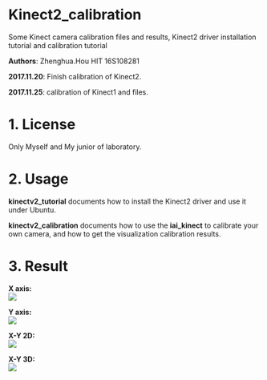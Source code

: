 # Kinect2_calibration
Some Kinect camera calibration files and results, Kinect2 driver installation tutorial and calibration tutorial

**Authors**: Zhenghua.Hou HIT 16S108281

**2017.11.20**: Finish calibration of Kinect2.

**2017.11.25**: calibration of Kinect1 and files.

# 1. License
Only Myself and My junior of laboratory.

# 2. Usage
**kinectv2_tutorial** documents how to install the Kinect2 driver and use it under Ubuntu.  

**kinectv2_calibration** documents how to use the **iai_kinect** to calibrate your own camera, and how to get the visualization calibration results.

# 3. Result
**X axis:**  
![](https://thumbnail0.baidupcs.com/thumbnail/577a4e2647ac0cbc450d64ca1ebf16a9?fid=1025299852-250528-472145594492690&time=1521212400&rt=sh&sign=FDTAER-DCb740ccc5511e5e8fedcff06b081203-HoIDuXNC%2B4u%2B%2BIkTwDZMAPOYzVU%3D&expires=8h&chkv=0&chkbd=0&chkpc=&dp-logid=1739001136384373852&dp-callid=0&size=c710_u400&quality=100&vuk=-&ft=video)  

**Y axis:**  
![](https://thumbnail0.baidupcs.com/thumbnail/77bb760ce62c26da35dc908066f79582?fid=1025299852-250528-302354300591809&time=1521212400&rt=sh&sign=FDTAER-DCb740ccc5511e5e8fedcff06b081203-EQybwBqEzyHb0F2L6AmJpwzCTnY%3D&expires=8h&chkv=0&chkbd=0&chkpc=&dp-logid=1739025323700955226&dp-callid=0&size=c710_u400&quality=100&vuk=-&ft=video)  

**X-Y 2D:**  
![](https://thumbnail0.baidupcs.com/thumbnail/e315c6fa206841abb6239a9808e1db27?fid=1025299852-250528-748452424263513&time=1521212400&rt=sh&sign=FDTAER-DCb740ccc5511e5e8fedcff06b081203-uiEsRZw%2FH3ZwzWNCxyq7QyuPzmM%3D&expires=8h&chkv=0&chkbd=0&chkpc=&dp-logid=1739032419816795351&dp-callid=0&size=c710_u400&quality=100&vuk=-&ft=video)  

**X-Y 3D:**  
![](https://thumbnail0.baidupcs.com/thumbnail/05fd1602319fac5927330509ba84b17a?fid=1025299852-250528-642145750946741&time=1521212400&rt=sh&sign=FDTAER-DCb740ccc5511e5e8fedcff06b081203-VgiK5%2BsWs4NqexDU6o4JdLmLF58%3D&expires=8h&chkv=0&chkbd=0&chkpc=&dp-logid=1739047963355187333&dp-callid=0&size=c710_u400&quality=100&vuk=-&ft=video)  
